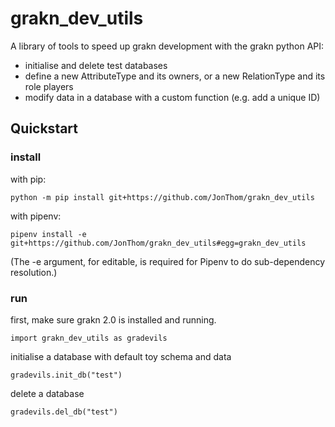 # grakn_dev_utils

A library of tools to speed up grakn development with the grakn python API:
* initialise and delete test databases
* define a new AttributeType and its owners, or a new RelationType and its role players 
* modify data in a database with a custom function (e.g. add a unique ID)

## Quickstart

### install

with pip:

```
python -m pip install git+https://github.com/JonThom/grakn_dev_utils
```

with pipenv:

```
pipenv install -e git+https://github.com/JonThom/grakn_dev_utils#egg=grakn_dev_utils
```
(The -e argument, for editable, is required for Pipenv to do sub-dependency resolution.)

### run

first, make sure grakn 2.0 is installed and running. 

```
import grakn_dev_utils as gradevils
```

initialise a database with default toy schema and data

```
gradevils.init_db("test")
```

delete a database

```
gradevils.del_db("test")
```